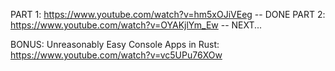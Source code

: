 PART 1: https://www.youtube.com/watch?v=hm5xOJiVEeg -- DONE
PART 2: https://www.youtube.com/watch?v=OYAKjlYm_Ew -- NEXT...

BONUS: Unreasonably Easy Console Apps in Rust: https://www.youtube.com/watch?v=vc5UPu76XOw
